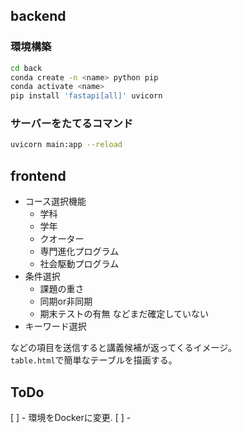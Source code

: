 ## backend
### 環境構築
```bash
cd back
conda create -n <name> python pip
conda activate <name>
pip install 'fastapi[all]' uvicorn
```
### サーバーをたてるコマンド
```bash
uvicorn main:app --reload
```

## frontend
- コース選択機能
    - 学科
    - 学年
    - クオーター
    - 専門進化プログラム
    - 社会駆動プログラム
- 条件選択
    - 課題の重さ
    - 同期or非同期
    - 期末テストの有無
    などまだ確定していない
- キーワード選択

などの項目を送信すると講義候補が返ってくるイメージ。<br>
`table.html`で簡単なテーブルを描画する。

## ToDo
[ ] - 環境をDockerに変更.
[ ] - 